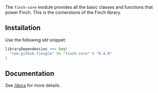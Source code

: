 The `finch-core` module provides all the basic classes and functions that power Finch. This is the cornerstone of the 
Finch library.

Installation
------------
Use the following _sbt_ snippet:

```scala
libraryDependencies ++= Seq(
  "com.github.finagle" %% "finch-core" % "0.4.0"
)
```

Documentation
-------------
See [/docs](/docs/index.md) for more details.
